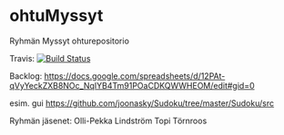 # ohtuMyssyt

Ryhmän Myssyt ohturepositorio

Travis: [![Build Status](https://travis-ci.org/oplindstr/ohtuMyssyt.svg?branch=master)](https://travis-ci.org/oplindstr/ohtuMyssyt)

Backlog:
https://docs.google.com/spreadsheets/d/12PAt-qVyYeckZXB8NOc_NqIYB4Tm91POaCDKQWWHEOM/edit#gid=0

esim. gui https://github.com/joonasky/Sudoku/tree/master/Sudoku/src

Ryhmän jäsenet:
Olli-Pekka Lindström
Topi Törnroos
